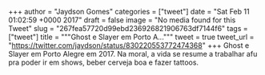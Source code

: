 
+++
author = "Jaydson Gomes"
categories = ["tweet"]
date = "Sat Feb 11 01:02:59 +0000 2017"
draft = false
image = "No media found for this Tweet"
slug = "267fea57720d99ebd236926821906763df7144f6"
tags = ["tweet"]
title = """Ghost e Slayer em Porto A..."""
tweet = true
tweet_url = "https://twitter.com/jaydson/status/830220553772474368"
+++
Ghost e Slayer em Porto Alegre em 2017. Na moral, a vida se resume a trabalhar afu pra poder ir em shows, beber cerveja boa e fazer tattoos.
